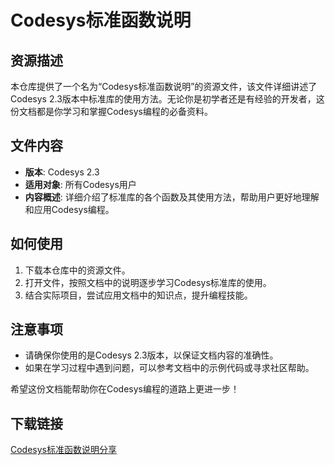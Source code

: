 # Codesys标准函数说明

## 资源描述

本仓库提供了一个名为“Codesys标准函数说明”的资源文件，该文件详细讲述了Codesys 2.3版本中标准库的使用方法。无论你是初学者还是有经验的开发者，这份文档都是你学习和掌握Codesys编程的必备资料。

## 文件内容

- **版本**: Codesys 2.3
- **适用对象**: 所有Codesys用户
- **内容概述**: 详细介绍了标准库的各个函数及其使用方法，帮助用户更好地理解和应用Codesys编程。

## 如何使用

1. 下载本仓库中的资源文件。
2. 打开文件，按照文档中的说明逐步学习Codesys标准库的使用。
3. 结合实际项目，尝试应用文档中的知识点，提升编程技能。

## 注意事项

- 请确保你使用的是Codesys 2.3版本，以保证文档内容的准确性。
- 如果在学习过程中遇到问题，可以参考文档中的示例代码或寻求社区帮助。

希望这份文档能帮助你在Codesys编程的道路上更进一步！

## 下载链接

[Codesys标准函数说明分享](https://pan.quark.cn/s/e9212d8837df)